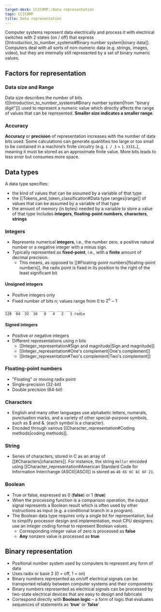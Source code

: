 ```yaml
---
target-deck: CCICOMP::Data representation
tags: CCICOMP
title: Data representation
---
```


Computer systems represent data electrically and process it with electrical switches with 2 states (on / off) that express [[Introduction_to_number_systems#Binary number system|binary data]]. Computers deal with all sorts of non-numeric data (e.g. strings, images, video), but they are internally still represented by a set of binary numeric values.

## Factors for representation

### Data size and Range

Data size describes the number of bits ([[Introduction_to_number_systems#Binary number system|from "binary digit"]]) used to represent a numeric value which directly affects the range of values that can be represented. **Smaller size indicates a smaller range**. 
<!--ID: 1695735170747-->

### Accuracy

**Accuracy** or **precision** of representation increases with the number of data bits used. Some calculations can generate quantities too large or too small to be contained in a machine’s finite circuitry (e.g. `1 / 3` = `1.3333…`), meaning it must be stored as an approximate finite value. More bits leads to less error but consumes more space.
<!--ID: 1695735170756-->

## Data types

A data type specifies:
- the kind of values that can be assumed by a variable of that type
- the [[Tokens_and_token_classification#Data type ranges|range]] of values that can be assumed by a variable of that type
- the amount of memory (in bytes) needed by a variable to store a value of that type
Includes **integers**, **floating-point numbers**, **characters**, **strings**
<!--ID: 1695735170760-->

### Integers

- Represents numerical **integers**, i.e., the number zero, a positive natural number or a negative integer with a minus sign.
- Typically represented as **fixed-point**, i.e., with a **finite** amount of decimal precision.
	- This means, as opposed to [[#Floating-point numbers|floating-point numbers]], the radix point is fixed in its position to the right of the least significant bit.
<!--ID: 1695735170763-->

#### Unsigned integers

- Positive integers only
- Fixed number of bits $n$; values range from 0 to $2^n - 1$
```
___ ___ ___ ___ ___ ___ ___ ___   .
128  64  32  16   8   4   2   1 radix
```
<!--ID: 1695813839293-->

#### Signed integers

- Positive or negative integers
- Different representations using $n$ bits
	- [[Integer_representation#Sign and magnitude|Sign and magnitude]]
	- [[Integer_representation#One's complement|One's complement]]
	- [[Integer_representation#Two's complement|Two's complement]]
<!--ID: 1695735170767-->

### Floating-point numbers

- "Floating" or moving radix point
- Single-precision (32-bit)
- Double precision (64-bit)
<!--ID: 1695735170771-->

### Characters

- English and many other languages use alphabetic letters, numerals, punctuation marks, and a variety of other special-purpose symbols, such as $ and &. (each symbol is a character).
- Encoded through various [[Character_representation#Coding methods|coding methods]].
<!--ID: 1695735170774-->

### String

- Series of characters, stored in C as an array of [[#Characters|characters]]. For instance, the string `Hello!` encoded using [[Character_representation#American Standard Code for Information Interchange (ASCII)|ASCII]] is stored as `48 65 6C 6C 6F 21`.
<!--ID: 1695735170778-->

### Boolean

- True or false, expressed as 0 (**false**) or 1 (**true**)
- When the processing function is a comparison operation, the output signal represents a Boolean result which is often used by other instructions as input (e.g. a conditional branch in a program).
- The Boolean data type requires only a single bit for representation, but to simplify processor design and implementation, most CPU designers use an integer coding format to represent Boolean values.
	- Corresponding integer value of zero is processed as **false**
	- **Any** nonzero value is processed as **true**
<!--ID: 1695735170781-->

## Binary representation

- Positional number system used by computers to represent any form of data
- Uses radix or base 2 (0 = off, 1 = on)
- Binary numbers represented as on/off electrical signals can be transported reliably between computer systems and their components
- Binary numbers represented as electrical signals can be processed by two-state electrical devices that are easy to design and fabricate
- Correspond directly with **Boolean logic** – a form of logic that evaluates sequences of statements as ‘**true**’ or ‘**false**’
<!--ID: 1695735170784-->
